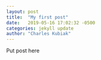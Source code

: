 ```yaml
---
layout: post
title:  "My first post"
date:   2019-05-16 17:02:32 -0500
categories: jekyll update
author: "Charles Kubiak"
---
```


Put post here